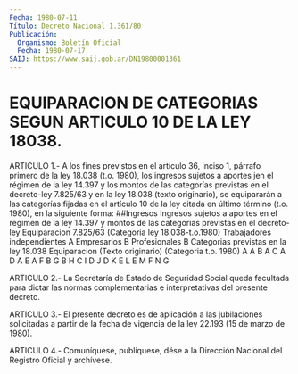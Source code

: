 ```yaml
---
Fecha: 1980-07-11
Título: Decreto Nacional 1.361/80
Publicación:
  Organismo: Boletín Oficial
  Fecha: 1980-07-17
SAIJ: https://www.saij.gob.ar/DN19800001361
---
```

# EQUIPARACION DE CATEGORIAS SEGUN ARTICULO 10 DE LA LEY 18038.

<a id="1"></a>
ARTICULO 1.- A los fines previstos en el artículo 36, inciso 1, párrafo  primero de la ley 18.038 (t.o. 1980), los ingresos sujetos a aportes  jen  el  régimen  de  la  ley 14.397 y los montos de las categorías previstas en el decreto-ley  7.825/63 y en la ley 18.038 (texto originario), se equipararán a las  categorías  fijadas en el artículo 10 de la ley citada en último término (t.o. 1980),  en  la siguiente forma: ##Ingresos Ingresos sujetos a aportes en el regimen de la ley 14.397 y montos de las categorias previstas en el decreto-ley               Equiparacion 7.825/63                      (Categoria ley 18.038-t.o.1980) Trabajadores independientes                  A Empresarios                                  B Profesionales                                B Categorias previstas en la ley 18.038                              Equiparacion (Texto originario)                  (Categoria t.o. 1980)     A                                       A     B                                       A     C                                       A     D                                       A     E                                       A     F                                       B     G                                       B     H                                       C     I                                       D     J                                       D     K                                       E     L                                       E     M                                       F       N                                       G

<a id="2"></a>
ARTICULO 2.- La Secretaría de Estado de Seguridad Social queda facultada  para dictar las normas complementarias e interpretativas del presente decreto.

<a id="3"></a>
ARTICULO  3.-  El  presente  decreto  es  de  aplicación a las jubilaciones  solicitadas  a partir de la fecha de vigencia  de  la ley 22.193 (15 de marzo de 1980).

<a id="4"></a>
ARTICULO  4.-  Comuníquese,  publíquese,  dése  a la Dirección Nacional del Registro Oficial y archívese.